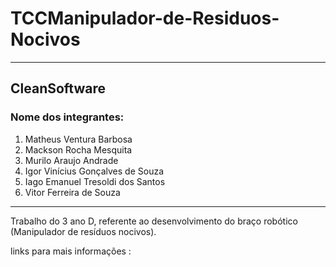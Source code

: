 # TCCManipulador-de-Residuos-Nocivos
---
## CleanSoftware

### Nome dos integrantes:
1. Matheus Ventura Barbosa
2. Mackson Rocha Mesquita
3. Murilo Araujo Andrade
4. Igor Vinícius Gonçalves de Souza
5. Iago Emanuel Tresoldi dos Santos
6. Vitor Ferreira de Souza
---
Trabalho do 3 ano D, referente ao desenvolvimento do braço robótico (Manipulador de resíduos nocivos). 

links para mais informações :
